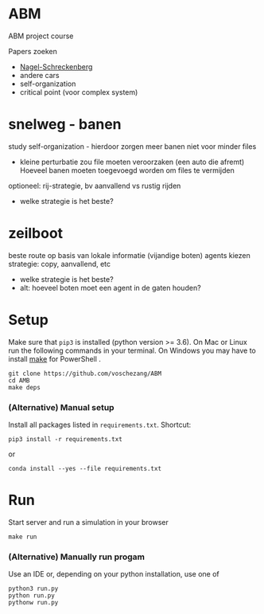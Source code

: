 # ABM
ABM project course

Papers zoeken
- [Nagel-Schreckenberg](https://en.wikipedia.org/wiki/Nagel%E2%80%93Schreckenberg_model)
 - andere cars
- self-organization
- critical point (voor complex system)


# snelweg - banen
study self-organization	- hierdoor zorgen meer banen niet voor minder files
 - kleine perturbatie zou file moeten veroorzaken (een auto die afremt)
Hoeveel banen moeten toegevoegd worden om files te vermijden

optioneel: rij-strategie, bv aanvallend vs rustig rijden
- welke strategie is het beste?


# zeilboot
beste route op basis van lokale informatie (vijandige boten)
agents kiezen strategie: copy, aanvallend, etc
- welke strategie is het beste?
- alt: hoeveel boten moet een agent in de gaten houden?




# Setup

Make sure that `pip3` is installed (python version >= 3.6).
On Mac or Linux run the following commands in your terminal. On Windows you may have to install [make](http://gnuwin32.sourceforge.net/packages/make.htm) for PowerShell .

```
git clone https://github.com/voschezang/ABM
cd AMB
make deps
```


### (Alternative) Manual setup

Install all packages listed in `requirements.txt`. Shortcut:
```
pip3 install -r requirements.txt
```
or
```
conda install --yes --file requirements.txt
```


# Run

Start server and run a simulation in your browser
```
make run
```

### (Alternative) Manually run progam

Use an IDE or, depending on your python installation, use one of
```
python3 run.py
python run.py
pythonw run.py
```
